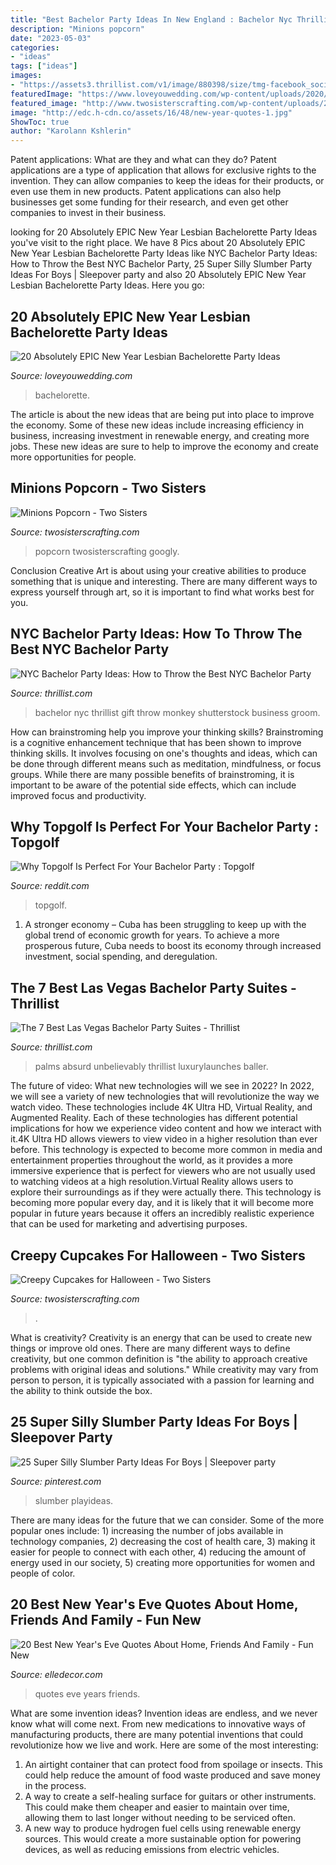 ```yaml
---
title: "Best Bachelor Party Ideas In New England : Bachelor Nyc Thrillist Gift Throw Monkey Shutterstock Business Groom"
description: "Minions popcorn"
date: "2023-05-03"
categories:
- "ideas"
tags: ["ideas"]
images:
- "https://assets3.thrillist.com/v1/image/880398/size/tmg-facebook_social.jpg"
featuredImage: "https://www.loveyouwedding.com/wp-content/uploads/2020/09/NEW-YEAR-lesbian-bachelorette-party-b.jpg"
featured_image: "http://www.twosisterscrafting.com/wp-content/uploads/2017/06/minion-popcorn-facebook.jpg"
image: "http://edc.h-cdn.co/assets/16/48/new-year-quotes-1.jpg"
ShowToc: true
author: "Karolann Kshlerin"
---
```



Patent applications: What are they and what can they do?
Patent applications are a type of application that allows for exclusive rights to the invention. They can allow companies to keep the ideas for their products, or even use them in new products. Patent applications can also help businesses get some funding for their research, and even get other companies to invest in their business.

	

		
looking for 20 Absolutely EPIC New Year Lesbian Bachelorette Party Ideas you've visit to the right place. We have 8 Pics about 20 Absolutely EPIC New Year Lesbian Bachelorette Party Ideas like NYC Bachelor Party Ideas: How to Throw the Best NYC Bachelor Party, 25 Super Silly Slumber Party Ideas For Boys | Sleepover party and also 20 Absolutely EPIC New Year Lesbian Bachelorette Party Ideas. Here you go:
		
    
## 20 Absolutely EPIC New Year Lesbian Bachelorette Party Ideas

<img loading=lazy src="https://www.loveyouwedding.com/wp-content/uploads/2020/09/NEW-YEAR-lesbian-bachelorette-party-b.jpg" onerror="this.onerror=null;this.src='https://tse3.mm.bing.net/th?id=OIP.gUshdMlTcyhHfQ9X4Le_QgHaD4&amp;pid=15.1';" alt="20 Absolutely EPIC New Year Lesbian Bachelorette Party Ideas">

_Source: loveyouwedding.com_

>bachelorette. 

	

The article is about the new ideas that are being put into place to improve the economy. Some of these new ideas include increasing efficiency in business, increasing investment in renewable energy, and creating more jobs. These new ideas are sure to help to improve the economy and create more opportunities for people.

    
## Minions Popcorn - Two Sisters

<img loading=lazy src="http://www.twosisterscrafting.com/wp-content/uploads/2017/06/minion-popcorn-facebook.jpg" onerror="this.onerror=null;this.src='https://tse3.mm.bing.net/th?id=OIP.IS2MUq74pTs7ukCk24ApBwHaD4&amp;pid=15.1';" alt="Minions Popcorn - Two Sisters">

_Source: twosisterscrafting.com_

>popcorn twosisterscrafting googly. 

	

Conclusion
Creative Art is about using your creative abilities to produce something that is unique and interesting. There are many different ways to express yourself through art, so it is important to find what works best for you.

    
## NYC Bachelor Party Ideas: How To Throw The Best NYC Bachelor Party

<img loading=lazy src="https://assets3.thrillist.com/v1/image/2818965/size/gn-gift_guide_variable_c.jpg" onerror="this.onerror=null;this.src='https://tse3.mm.bing.net/th?id=OIP.QwYheubquz77YGUzpq-IYwHaE7&amp;pid=15.1';" alt="NYC Bachelor Party Ideas: How to Throw the Best NYC Bachelor Party">

_Source: thrillist.com_

>bachelor nyc thrillist gift throw monkey shutterstock business groom. 

	

How can brainstroming help you improve your thinking skills?
Brainstroming is a cognitive enhancement technique that has been shown to improve thinking skills. It involves focusing on one's thoughts and ideas, which can be done through different means such as meditation, mindfulness, or focus groups. While there are many possible benefits of brainstroming, it is important to be aware of the potential side effects, which can include improved focus and productivity.

    
## Why Topgolf Is Perfect For Your Bachelor Party : Topgolf

<img loading=lazy src="https://external-preview.redd.it/0JYOUPb36_Qc_OkX4lE0gPlyvuYexxuQaAGaDIuveqE.jpg?auto=webp&amp;s=4d9700cc5f6718f1b90f4c9764344c44558d3c1e" onerror="this.onerror=null;this.src='https://tse4.mm.bing.net/th?id=OIP.O0Aiv7EIGr8wf1VSJINhfQHaE6&amp;pid=15.1';" alt="Why Topgolf Is Perfect For Your Bachelor Party : Topgolf">

_Source: reddit.com_

>topgolf. 

	

1. A stronger economy – Cuba has been struggling to keep up with the global trend of economic growth for years. To achieve a more prosperous future, Cuba needs to boost its economy through increased investment, social spending, and deregulation.

    
## The 7 Best Las Vegas Bachelor Party Suites - Thrillist

<img loading=lazy src="https://assets3.thrillist.com/v1/image/880398/size/tmg-facebook_social.jpg" onerror="this.onerror=null;this.src='https://tse4.mm.bing.net/th?id=OIP.lIZYPE_TNQqMW1-VlBnUygHaEj&amp;pid=15.1';" alt="The 7 Best Las Vegas Bachelor Party Suites - Thrillist">

_Source: thrillist.com_

>palms absurd unbelievably thrillist luxurylaunches baller. 

	

The future of video: What new technologies will we see in 2022?
In 2022, we will see a variety of new technologies that will revolutionize the way we watch video. These technologies include 4K Ultra HD, Virtual Reality, and Augmented Reality. Each of these technologies has different potential implications for how we experience video content and how we interact with it.4K Ultra HD allows viewers to view video in a higher resolution than ever before. This technology is expected to become more common in media and entertainment properties throughout the world, as it provides a more immersive experience that is perfect for viewers who are not usually used to watching videos at a high resolution.Virtual Reality allows users to explore their surroundings as if they were actually there. This technology is becoming more popular every day, and it is likely that it will become more popular in future years because it offers an incredibly realistic experience that can be used for marketing and advertising purposes.

    
## Creepy Cupcakes For Halloween - Two Sisters

<img loading=lazy src="https://www.twosisterscrafting.com/wp-content/uploads/2017/09/creepy-cupcakes-for-halloween-main.jpg" onerror="this.onerror=null;this.src='https://tse2.mm.bing.net/th?id=OIP.5zGp5gGMqssZXyk5NjhuXgHaE6&amp;pid=15.1';" alt="Creepy Cupcakes for Halloween - Two Sisters">

_Source: twosisterscrafting.com_

>. 

	

What is creativity?
Creativity is an energy that can be used to create new things or improve old ones. There are many different ways to define creativity, but one common definition is "the ability to approach creative problems with original ideas and solutions." While creativity may vary from person to person, it is typically associated with a passion for learning and the ability to think outside the box.

    
## 25 Super Silly Slumber Party Ideas For Boys | Sleepover Party

<img loading=lazy src="https://i.pinimg.com/736x/74/85/8a/74858aed98bcf3858e2415e5b0413696.jpg" onerror="this.onerror=null;this.src='https://tse3.mm.bing.net/th?id=OIP.omk9LuIwcJbu1w29qMQsOQHaKl&amp;pid=15.1';" alt="25 Super Silly Slumber Party Ideas For Boys | Sleepover party">

_Source: pinterest.com_

>slumber playideas. 

	

There are many ideas for the future that we can consider. Some of the more popular ones include: 1) increasing the number of jobs available in technology companies, 2) decreasing the cost of health care, 3) making it easier for people to connect with each other, 4) reducing the amount of energy used in our society, 5) creating more opportunities for women and people of color.

    
## 20 Best New Year&#039;s Eve Quotes About Home, Friends And Family - Fun New

<img loading=lazy src="http://edc.h-cdn.co/assets/16/48/new-year-quotes-1.jpg" onerror="this.onerror=null;this.src='https://tse3.mm.bing.net/th?id=OIP.BRuTIyOQ9HxL_fkOP4MOAQHaLH&amp;pid=15.1';" alt="20 Best New Year&#039;s Eve Quotes About Home, Friends And Family - Fun New">

_Source: elledecor.com_

>quotes eve years friends. 

	

What are some invention ideas?
Invention ideas are endless, and we never know what will come next. From new medications to innovative ways of manufacturing products, there are many potential inventions that could revolutionize how we live and work. Here are some of the most interesting: 
1. An airtight container that can protect food from spoilage or insects. This could help reduce the amount of food waste produced and save money in the process. 
2. A way to create a self-healing surface for guitars or other instruments. This could make them cheaper and easier to maintain over time, allowing them to last longer without needing to be serviced often. 
3. A new way to produce hydrogen fuel cells using renewable energy sources. This would create a more sustainable option for powering devices, as well as reducing emissions from electric vehicles. 

